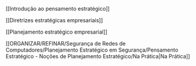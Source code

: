 [[Introdução ao pensamento estratégico]]

[[Diretrizes estratégicas empresariais]]

[[Planejamento estratégico empresarial]]

[[ORGANIZAR/REFINAR/Segurança de Redes de Computadores/Planejamento Estratégico em Segurança/Pensamento Estratégico - Noções de Planejamento Estratégico/Na Prática|Na Prática]]